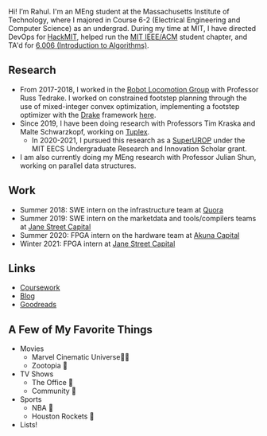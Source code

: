 Hi! I’m Rahul. I'm an MEng student at the Massachusetts Institute of Technology, where I majored in Course 6-2 (Electrical Engineering and Computer Science) as an undergrad. During my time at MIT, I have directed DevOps for [HackMIT](https://hackmit.org), helped run the [MIT IEEE/ACM](http://ieeeacm.mit.edu/) student chapter, and TA'd for [6.006 (Introduction to Algorithms)](https://ocw.mit.edu/courses/electrical-engineering-and-computer-science/6-006-introduction-to-algorithms-fall-2011/).

## Research
 * From 2017-2018, I worked in the [Robot Locomotion Group](http://groups.csail.mit.edu/locomotion/) with Professor Russ Tedrake. I worked on constrained footstep planning through the use of mixed-integer convex optimization, implementing a footstep optimizer with the [Drake](https://drake.mit.edu/) framework [here](https://github.com/rahulyesantharao/drake-new-code).
 * Since 2019, I have been doing research with Professors Tim Kraska and Malte Schwarzkopf, working on [Tuplex](http://tuplex.cs.brown.edu/).
    * In 2020-2021, I pursued this research as a [SuperUROP](https://superurop.mit.edu/scholars/rahul-yesantharao/) under the MIT EECS Undergraduate Research and Innovation Scholar grant.
 * I am also currently doing my MEng research with Professor Julian Shun, working on parallel data structures.

## Work
 * Summer 2018: SWE intern on the infrastructure team at [Quora](https://www.quora.com)
 * Summer 2019: SWE intern on the marketdata and tools/compilers teams at [Jane Street Capital](https://www.janestreet.com)
 * Summer 2020: FPGA intern on the hardware team at [Akuna Capital](https://akunacapital.com/)
 * Winter 2021: FPGA intern at [Jane Street Capital](https://www.janestreet.com)

## Links
 * <a target="_self" href="/courses">Coursework</a>
 * [Blog](/blog)
 * [Goodreads](https://www.goodreads.com/user/show/80899990-rahul-yesantharao)

## A Few of My Favorite Things 
* Movies
    * Marvel Cinematic Universe🦸🏽
    * Zootopia 🦊
* TV Shows
    * The Office 🏢
    * Community 🏫
* Sports
    * NBA 🏀 
    * Houston Rockets 🚀
* Lists!

<!--
I was born and raised in Houston, Texas, just a couple minutes away from the Johnson Space Center. I graduated from Clear Lake High School as Salutatorian of the Class of 2017. During my time in high school, I was invited to the White House Science Fair in 2015 and 2016. I also competed in the USA Math and Computing Olympiads. In addition, I was the principal cellist of the [CLHS Orchestra](http://lakeorchestra.org/) and played in the Texas All State Orchestras (2015, [2016](https://www.youtube.com/watch?v=tWuUI1-IBZ8), [20](https://www.youtube.com/watch?v=AGhqUWLgGeM)[17](https://www.youtube.com/watch?v=wCT5MtY9xtw)).
-->
